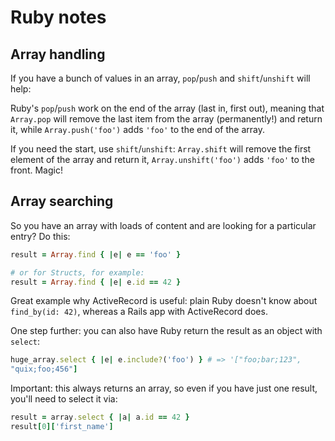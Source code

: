 # Ruby notes

## Array handling
If you have a bunch of values in an array, `pop`/`push` and
`shift`/`unshift` will help:

Ruby's `pop`/`push` work on the end of the array (last in, first out),
meaning that `Array.pop` will remove the last item from the array
(permanently!) and return it, while `Array.push('foo')` adds `'foo'` to
the end of the array.

If you need the start, use `shift`/`unshift`: `Array.shift` will remove
the first element of the array and return it, `Array.unshift('foo')`
adds `'foo'` to the front. Magic!

## Array searching
So you have an array with loads of content and are looking for a
particular entry? Do this:
``` ruby
result = Array.find { |e| e == 'foo' }

# or for Structs, for example:
result = Array.find { |e| e.id == 42 }
```

Great example why ActiveRecord is useful: plain Ruby doesn't know about
`find_by(id: 42)`, whereas a Rails app with ActiveRecord does.

One step further: you can also have Ruby return the result as an object
with `select`:
``` ruby
huge_array.select { |e| e.include?('foo') } # => '["foo;bar;123",
"quix;foo;456"]
```
Important: this always returns an array, so even if you have just one
result, you'll need to select it via:
``` ruby
result = array.select { |a| a.id == 42 }
result[0]['first_name']
```
